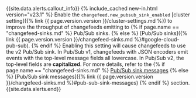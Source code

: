 {{site.data.alerts.callout_info}}
{% include_cached new-in.html version="v23.1" %} Enable the `changefeed.new_pubsub_sink_enabled` [cluster setting]({% link {{ page.version.version }}/cluster-settings.md %}) to improve the throughput of changefeeds emitting to {% if page.name == "changefeed-sinks.md" %} Pub/Sub sinks. {% else %} [Pub/Sub sinks]({% link {{ page.version.version }}/changefeed-sinks.md %}#google-cloud-pub-sub). {% endif %} Enabling this setting will cause changefeeds to use the v2 Pub/Sub sink. In Pub/Sub v1, changefeeds with JSON encoders emit events with the top-level message fields all lowercase. In Pub/Sub v2, the top-level fields are **capitalized**. For more details, refer to the {% if page.name == "changefeed-sinks.md" %} [Pub/Sub sink messages](#pub-sub-sink-messages) {% else %} [Pub/Sub sink messages]({% link {{ page.version.version }}/changefeed-sinks.md %}#pub-sub-sink-messages) {% endif %} section.
{{site.data.alerts.end}}